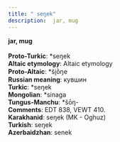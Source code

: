 ```yaml
---
title: " seŋek"
description:  jar, mug
---
```

<p data-pagefind-weight="0.5">
<strong> jar, mug</strong><br><br>
<strong>Proto-Turkic</strong>:  *seŋek<br>
<strong>Altaic etymology</strong>:  Altaic etymology<br>
<strong> Proto-Altaic</strong>:  *ši̯ṑŋe<br>
<strong>Russian meaning</strong>:  кувшин<br>
<strong>Turkic</strong>:  *seŋek<br>
<strong>Mongolian</strong>:  *sinaga<br>
<strong>Tungus-Manchu</strong>:  *šōŋ-<br>
<strong>Comments</strong>:  EDT 838, VEWT 410.<br>
<strong>Karakhanid</strong>:  seŋek (MK - Oghuz)<br>
<strong>Turkish</strong>:  seŋek<br>
<strong>Azerbaidzhan</strong>:  senek<br>

</p>
